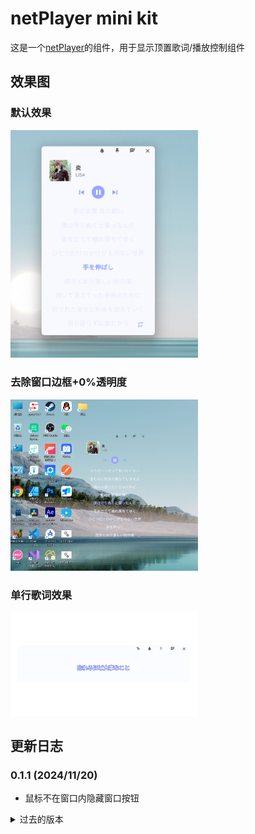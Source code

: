 # netPlayer mini kit

这是一个[netPlayer](https://github.com/Zhoucheng133/netPlayer-Next)的组件，用于显示顶置歌词/播放控制组件

## 效果图

### 默认效果
<img src="demo/demo2.png" width=300>

### 去除窗口边框+0%透明度
<img src="demo/demo1.png" width=300>

### 单行歌词效果
<img src="demo/demo3.png" width=300>


## 更新日志

### 0.1.1 (2024/11/20)
- 鼠标不在窗口内隐藏窗口按钮

<details>
<summary>过去的版本</summary>

### 0.1.0 (2024/9/25)
- 第一个版本

</details>